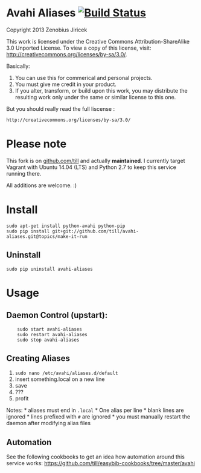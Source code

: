 Avahi Aliases [![Build Status](https://travis-ci.org/till/avahi-aliases.svg?branch=topics%2Fmake-it-run)](https://travis-ci.org/till/avahi-aliases)
=============

Copyright 2013 Zenobius Jiricek

This work is licensed under the Creative Commons Attribution-ShareAlike 3.0 Unported License. To view a copy of this license, visit:
	http://creativecommons.org/licenses/by-sa/3.0/.

Basically:
 1. You can use this for commerical and personal projects.
 2. You must give me credit in your product.
 3. If you alter, transform, or build upon this work, you may
    distribute the resulting work only under the same or similar
    license to this one.

But you should really read the full liscense :

	http://creativecommons.org/licenses/by-sa/3.0/

# Please note

This fork is on [github.com/till](https://github.com/till) and actually **maintained**. I currently target Vagrant with Ubuntu 14.04 (LTS) and Python 2.7 to keep this service running there.

All additions are welcome. :)

# Install

```
sudo apt-get install python-avahi python-pip
sudo pip install git+git://github.com/till/avahi-aliases.git@topics/make-it-run
```

## Uninstall

```
sudo pip uninstall avahi-aliases
```

# Usage

## Daemon Control (upstart):

```
	sudo start avahi-aliases
	sudo restart avahi-aliases
	sudo stop avahi-aliases
```

## Creating Aliases

1. `sudo nano /etc/avahi/aliases.d/default`
2. insert something.local on a new line
3. save
4. ???
5. profit

Notes:
	* aliases must end in `.local`
	* One alias per line
	* blank lines are ignored
	* lines prefixed with `#` are ignored
	* you must manually restart the daemon after modifying alias files

## Automation

See the following cookbooks to get an idea how automation around this service works:
https://github.com/till/easybib-cookbooks/tree/master/avahi